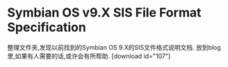 # Symbian OS v9.X SIS File Format Specification

<!-- more -->

整理文件夹,发现以前找到的Symbian OS 9.X的SIS文件格式说明文档. 放到blog里,如果有人需要的话,或许会有所帮助. [download id="107"]

